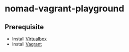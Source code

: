 # nomad-vagrant-playground

## Prerequisite

- Install [Virtualbox](https://www.virtualbox.org/wiki/Downloads)
- Install [Vagrant](https://developer.hashicorp.com/vagrant/docs/installation)
